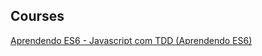 ## Courses

[Aprendendo ES6 - Javascript com TDD (Aprendendo ES6)][1]  

[1]: http://willianjusten.teachable.com/p/js-com-tdd-na-pratica
